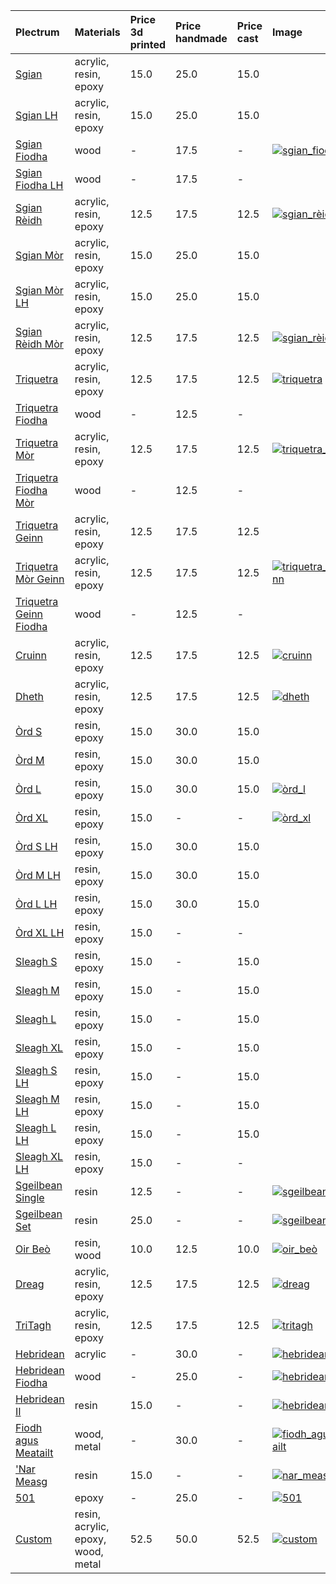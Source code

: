 | **Plectrum**                                              | **Materials**                      | **Price 3d printed**   | **Price handmade**   | **Price cast**   | **Image**                                                                                                               |
|:----------------------------------------------------------|:-----------------------------------|:-----------------------|:---------------------|:-----------------|:------------------------------------------------------------------------------------------------------------------------|
| [Sgian](../picks/sgian)                                   | acrylic, resin, epoxy              | 15.0                   | 25.0                 | 15.0             |                                                                                                                         |
| [Sgian LH](../picks/sgian_lh)                             | acrylic, resin, epoxy              | 15.0                   | 25.0                 | 15.0             |                                                                                                                         |
| [Sgian Fiodha](../picks/sgian_fiodha)                     | wood                               | -                      | 17.5                 | -                | [![sgian_fiodha](../../assets/images/sgian_fiodha.jpg "Sgian_fiodha")](/picks/sgian_fiodha)                             |
| [Sgian Fiodha LH](../picks/sgian_fiodha_lh)               | wood                               | -                      | 17.5                 | -                |                                                                                                                         |
| [Sgian Rèidh](../picks/sgian_rèidh)                       | acrylic, resin, epoxy              | 12.5                   | 17.5                 | 12.5             | [![sgian_rèidh](../../assets/images/sgian_rèidh.jpg "Sgian_rèidh")](/picks/sgian_rèidh)                                 |
| [Sgian Mòr](../picks/sgian_mòr)                           | acrylic, resin, epoxy              | 15.0                   | 25.0                 | 15.0             |                                                                                                                         |
| [Sgian Mòr LH](../picks/sgian_mòr_lh)                     | acrylic, resin, epoxy              | 15.0                   | 25.0                 | 15.0             |                                                                                                                         |
| [Sgian Rèidh Mòr](../picks/sgian_rèidh_mòr)               | acrylic, resin, epoxy              | 12.5                   | 17.5                 | 12.5             | [![sgian_rèidh_mòr](../../assets/images/sgian_rèidh_mòr.jpg "Sgian_rèidh_mòr")](/picks/sgian_rèidh_mòr)                 |
| [Triquetra](../picks/triquetra)                           | acrylic, resin, epoxy              | 12.5                   | 17.5                 | 12.5             | [![triquetra](../../assets/images/triquetra.jpg "Triquetra")](/picks/triquetra)                                         |
| [Triquetra Fiodha](../picks/triquetra_fiodha)             | wood                               | -                      | 12.5                 | -                |                                                                                                                         |
| [Triquetra Mòr](../picks/triquetra_mòr)                   | acrylic, resin, epoxy              | 12.5                   | 17.5                 | 12.5             | [![triquetra_mòr](../../assets/images/triquetra_mòr.jpg "Triquetra_mòr")](/picks/triquetra_mòr)                         |
| [Triquetra Fiodha Mòr](../picks/triquetra_fiodha_mòr)     | wood                               | -                      | 12.5                 | -                |                                                                                                                         |
| [Triquetra Geinn](../picks/triquetra_geinn)               | acrylic, resin, epoxy              | 12.5                   | 17.5                 | 12.5             |                                                                                                                         |
| [Triquetra Mòr Geinn](../picks/triquetra_mòr_geinn)       | acrylic, resin, epoxy              | 12.5                   | 17.5                 | 12.5             | [![triquetra_mòr_geinn](../../assets/images/triquetra_mòr_geinn.jpg "Triquetra_mòr_geinn")](/picks/triquetra_mòr_geinn) |
| [Triquetra Geinn Fiodha](../picks/triquetra_geinn_fiodha) | wood                               | -                      | 12.5                 | -                |                                                                                                                         |
| [Cruinn](../picks/cruinn)                                 | acrylic, resin, epoxy              | 12.5                   | 17.5                 | 12.5             | [![cruinn](../../assets/images/cruinn.jpg "Cruinn")](/picks/cruinn)                                                     |
| [Dheth](../picks/dheth)                                   | acrylic, resin, epoxy              | 12.5                   | 17.5                 | 12.5             | [![dheth](../../assets/images/dheth.jpg "Dheth")](/picks/dheth)                                                         |
| [Òrd S](../picks/òrd_s)                                   | resin, epoxy                       | 15.0                   | 30.0                 | 15.0             |                                                                                                                         |
| [Òrd M](../picks/òrd_m)                                   | resin, epoxy                       | 15.0                   | 30.0                 | 15.0             |                                                                                                                         |
| [Òrd L](../picks/òrd_l)                                   | resin, epoxy                       | 15.0                   | 30.0                 | 15.0             | [![òrd_l](../../assets/images/òrd_l.jpg "Òrd_l")](/picks/òrd_l)                                                         |
| [Òrd XL](../picks/òrd_xl)                                 | resin, epoxy                       | 15.0                   | -                    | -                | [![òrd_xl](../../assets/images/òrd_xl.jpg "Òrd_xl")](/picks/òrd_xl)                                                     |
| [Òrd S LH](../picks/òrd_s_lh)                             | resin, epoxy                       | 15.0                   | 30.0                 | 15.0             |                                                                                                                         |
| [Òrd M LH](../picks/òrd_m_lh)                             | resin, epoxy                       | 15.0                   | 30.0                 | 15.0             |                                                                                                                         |
| [Òrd L LH](../picks/òrd_l_lh)                             | resin, epoxy                       | 15.0                   | 30.0                 | 15.0             |                                                                                                                         |
| [Òrd XL LH](../picks/òrd_xl_lh)                           | resin, epoxy                       | 15.0                   | -                    | -                |                                                                                                                         |
| [Sleagh S](../picks/sleagh_s)                             | resin, epoxy                       | 15.0                   | -                    | 15.0             |                                                                                                                         |
| [Sleagh M](../picks/sleagh_m)                             | resin, epoxy                       | 15.0                   | -                    | 15.0             |                                                                                                                         |
| [Sleagh L](../picks/sleagh_l)                             | resin, epoxy                       | 15.0                   | -                    | 15.0             |                                                                                                                         |
| [Sleagh XL](../picks/sleagh_xl)                           | resin, epoxy                       | 15.0                   | -                    | 15.0             |                                                                                                                         |
| [Sleagh S LH](../picks/sleagh_s_lh)                       | resin, epoxy                       | 15.0                   | -                    | 15.0             |                                                                                                                         |
| [Sleagh M LH](../picks/sleagh_m_lh)                       | resin, epoxy                       | 15.0                   | -                    | 15.0             |                                                                                                                         |
| [Sleagh L LH](../picks/sleagh_l_lh)                       | resin, epoxy                       | 15.0                   | -                    | 15.0             |                                                                                                                         |
| [Sleagh XL LH](../picks/sleagh_xl_lh)                     | resin, epoxy                       | 15.0                   | -                    | -                |                                                                                                                         |
| [Sgeilbean Single](../picks/sgeilbean_single)             | resin                              | 12.5                   | -                    | -                | [![sgeilbean_single](../../assets/images/sgeilbean_single.jpg "Sgeilbean_single")](/picks/sgeilbean_single)             |
| [Sgeilbean Set](../picks/sgeilbean_set)                   | resin                              | 25.0                   | -                    | -                | [![sgeilbean_set](../../assets/images/sgeilbean_set.jpg "Sgeilbean_set")](/picks/sgeilbean_set)                         |
| [Oir Beò](../picks/oir_beò)                               | resin, wood                        | 10.0                   | 12.5                 | 10.0             | [![oir_beò](../../assets/images/oir_beò.jpg "Oir_beò")](/picks/oir_beò)                                                 |
| [Dreag](../picks/dreag)                                   | acrylic, resin, epoxy              | 12.5                   | 17.5                 | 12.5             | [![dreag](../../assets/images/dreag.jpg "Dreag")](/picks/dreag)                                                         |
| [TriTagh](../picks/tritagh)                               | acrylic, resin, epoxy              | 12.5                   | 17.5                 | 12.5             | [![tritagh](../../assets/images/tritagh.jpg "Tritagh")](/picks/tritagh)                                                 |
| [Hebridean](../picks/hebridean)                           | acrylic                            | -                      | 30.0                 | -                | [![hebridean](../../assets/images/hebridean.jpg "Hebridean")](/picks/hebridean)                                         |
| [Hebridean Fiodha](../picks/hebridean_fiodha)             | wood                               | -                      | 25.0                 | -                | [![hebridean_fiodha](../../assets/images/hebridean_fiodha.jpg "Hebridean_fiodha")](/picks/hebridean_fiodha)             |
| [Hebridean II](../picks/hebridean_ii)                     | resin                              | 15.0                   | -                    | -                | [![hebridean_ii](../../assets/images/hebridean_ii.jpg "Hebridean_ii")](/picks/hebridean_ii)                             |
| [Fiodh agus Meatailt](../picks/fiodh_agus_meatailt)       | wood, metal                        | -                      | 30.0                 | -                | [![fiodh_agus_meatailt](../../assets/images/fiodh_agus_meatailt.jpg "Fiodh_agus_meatailt")](/picks/fiodh_agus_meatailt) |
| ['Nar Measg](../picks/nar_measg)                          | resin                              | 15.0                   | -                    | -                | [![nar_measg](../../assets/images/nar_measg.jpg "Nar_measg")](/picks/nar_measg)                                         |
| [501](../picks/501)                                       | epoxy                              | -                      | 25.0                 | -                | [![501](../../assets/images/501.jpg "501")](/picks/501)                                                                 |
| [Custom](../picks/custom)                                 | resin, acrylic, epoxy, wood, metal | 52.5                   | 50.0                 | 52.5             | [![custom](../../assets/images/custom.jpg "Custom")](/picks/custom)                                                     |